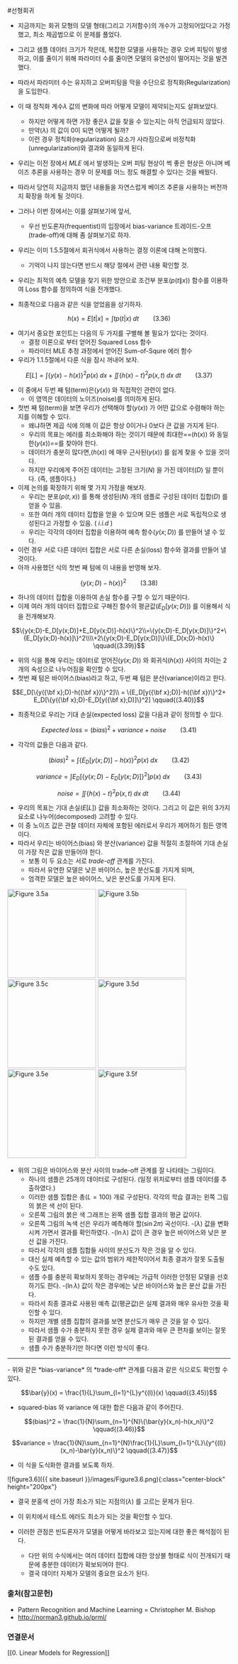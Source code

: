 #선형회귀
- 지금까지는 회귀 모형의 모델 형태(그리고 기저함수)의 개수가 고정되어있다고 가정했고, 최소 제곱법으로 이 문제를 풀었다.

- 그리고 샘플 데이터 크기가 작은데, 복잡한 모델을 사용하는 경우 오버 피팅이 발생하고, 이를 줄이기 위해 파라미터 수를 줄이면 모델의 유연성이 떨어지는 것을 발견했다.
- 따라서 파라미터 수는 유지하고 오버피팅을 막을 수단으로 정칙화(Regularization)을 도입한다.

- 이 때 정칙화 계수$\lambda$ 값의 변화에 따라 어떻게 모델이 제약되는지도 살펴보았다.
    - 하지만 어떻게 하면 가장 좋은$\lambda$ 값을 찾을 수 있는지는 아직 언급되지 않았다.
    - 만약$( \lambda$) 의 값이 0이 되면 어떻게 될까? 
    - 이런 경우 정칙화(regularization) 요소가 사라짐으로써 비정칙화(unregularization)와 결과와 동일하게 된다.

- 우리는 이전 장에서 *MLE* 에서 발생하는 오버 피팅 현상이 썩 좋은 현상은 아니며 베이즈 추론을 사용하는 경우 이 문제를 어느 정도 해결할 수 있다는 것을 배웠다.
- 따라서 당연히 지금까지 했던 내용들을 자연스럽게 베이즈 추론을 사용하는 버전까지 확장을 하게 될 것이다.
- 그러나 이번 장에서는 이를 살펴보기에 앞서, 
    - 우선 빈도론자(frequentist)의 입장에서 bias-variance 트레이드-오프(trade-off)에 대해 좀 살펴보기로 하자.

- 우리는 이미 1.5.5절에서 회귀식에서 사용하는 결정 이론에 대해 논의했다. 
    - 기억이 나지 않는다면 반드시 해당 절에서 관련 내용 확인할 것.
- 우리는 최적의 예측 모델을 찾기 위한 방안으로 조건부 분포$( p(t\|x)$) 함수를 이용하여 Loss 함수를 정의하여 식을 전개했다.
- 최종적으로 다음과 같은 식을 얻었음을 상기하자.

$$h(x)=E[t|x]=\int{tp(t|x)\;dt} \qquad{(3.36)}$$

- 여기서 중요한 포인트는 다음의 두 가지를 구별해 볼 필요가 있다는 것이다.
    - 결정 이론으로 부터 얻어진 Squared Loss 함수
    - 파라미터 MLE 추정 과정에서 얻어진 Sum-of-Squre 에러 함수
- 우리가 1.1.5절에서 다룬 식을 잠시 꺼내어 보자.

$$E[L]=\int{\{y(x)-h(x)\}^2p(x)\;dx}+\iint{\{h(x)-t\}^2p(x,t)}\;dx\;dt \qquad{(3.37)}$$

- 이 중에서 두번 째 텀(term)은$( y(x)$) 와 직접적인 관련이 없다. 
    - 이 영역은 데이터의 노이즈(noise)를 의미하게 된다.
- 첫번 째 텀(term)을 보면 우리가 선택해야 할$( y(x)$) 가 어떤 값으로 수렴해야 하는지를 이해할 수 있다.
    - 왜냐하면 제곱 식에 의해 이 값은 항상 0이거나 0보다 큰 값을 가지게 된다. 
    - 우리의 목표는 에러를 최소화해야 하는 것이기 때문에 최대한==$( h(x)$) 와 동일한$( y(x)$)==를 찾아야 한다.
    - 데이터가 충분히 많다면,$( h(x)$) 에 매우 근사된$( y(x)$) 를 쉽게 찾을 수 있을 것이다. 
    - 하지만 우리에게 주어진 데이터는 고정된 크기$( N$) 을 가진 데이터$( D$) 일 뿐이다. (즉, 샘플이다.)
- 이제 논의를 확장하기 위해 몇 가지 가정을 해보자.
    - 우리는 분포$( p(t, x)$) 를 통해 생성된$( N$) 개의 샘플로 구성된 데이터 집합$( D$) 를 얻을 수 있음.
    - 또한 여러 개의 데이터 집합을 얻을 수 있으며 모든 샘플은 서로 독립적으로 생성된다고 가정할 수 있음. ( *i.i.d* )
    - 우리는 각각의 데이터 집합을 이용하여 예측 함수$( y(x;D)$) 를 만들어 낼 수 있다.
- 이런 경우 서로 다른 데이터 집합은 서로 다른 손실(loss) 함수와 결과를 만들어 낼 것이다.
- 아까 사용했던 식의 첫번 째 텀에 이 내용을 반영해 보자.

$$\{y(x;D)-h(x)\}^2 \qquad{(3.38)}$$

- 하나의 데이터 집합을 이용하여 손실 함수를 구할 수 있기 때문이다.
- 이제 여러 개의 데이터 집합으로 구해진 함수의 평균값$( E_D[y(x;D)]$) 를 이용해서 식을 전개해보자.

$$\{y(x;D)-E_D[y(x;D)]+E_D[y(x;D)]-h(x)\}^2\\=\{y(x;D)-E_D[y(x;D)]\}^2+\{E_D[y(x;D)-h(x)]\}^2\\\\+2\{y(x;D)-E_D[y(x;D)]\}\{E_D(x;D)-h(x)\} \qquad{(3.39)}$$

- 위의 식을 통해 우리는 데이터로 얻어진$( y(x;D)$) 와 회귀식$( h(x)$) 사이의 차이는 2개의 속성으로 나누어짐을 확인할 수 있다.
- 첫번 째 텀은 바이어스(bias)라고 하고, 두번 째 텀은 분산(variance)이라고 한다.

$$E_D[\{y({\bf x};D)-h({\bf x})\}^2]\\
= \{E_D[y({\bf x};D)]-h({\bf x})\}^2+ E_D[\{y({\bf x};D)-E_D[y({\bf x};D)]\}^2] \qquad{(3.40)}$$

- 최종적으로 우리는 기대 손실(expected loss) 값을 다음과 같이 정의할 수 있다.

$${Expected}\;{loss} = (bias)^2 + variance + noise \qquad{(3.41)}$$

- 각각의 값들은 다음과 같다.

$$(bias)^2=\int{\{E_D[y(x;D)]-h(x)\}^2p(x)\;dx} \qquad{(3.42)}$$

$$variance = \int{E_D[\{y(x;D)-E_D[y(x;D)]\}^2]p(x)\;dx} \qquad{(3.43)}$$

$$noise=\iint{\{h(x)-t\}^2p(x,t)\;dx\;dt} \qquad{(3.44)}$$

- 우리의 목표는 기대 손실$( E[L]$) 값을 최소화하는 것이다. 그리고 이 값은 위의 3가지 요소로 나누어(decomposed) 고려할 수 있다.
- 이 중 노이즈 값은 관찰 데이터 자체에 포함된 에러로서 우리가 제어하기 힘든 영역이다.
- 따라서 우리는 바이어스(bias) 와 분산(variance) 값을 적절히 조절하여 기대 손실이 가장 작은 값을 만들어야 한다.
    - 보통 이 두 요소는 서로 *trade-off*  관계를 가진다.
    - 따라서 유연한 모델은 낮은 바이어스, 높은 분산도를 가지게 되며,
    - 엄격한 모델은 높은 바이어스, 낮은 분산도를 가지게 된다.
   
<div class="text-center">
  <img src="{{ site.baseurl }}/images/Figure3.5a.png" alt="Figure 3.5a" height="200px" />
  <img src="{{ site.baseurl }}/images/Figure3.5b.png" alt="Figure 3.5b" height="200px" />
</div>

<div class="text-center">
  <img src="{{ site.baseurl }}/images/Figure3.5c.png" alt="Figure 3.5c" height="200px" />
  <img src="{{ site.baseurl }}/images/Figure3.5d.png" alt="Figure 3.5d" height="200px" />
</div>

<div class="text-center">
  <img src="{{ site.baseurl }}/images/Figure3.5e.png" alt="Figure 3.5e" height="200px" />
  <img src="{{ site.baseurl }}/images/Figure3.5f.png" alt="Figure 3.5f" height="200px" />
</div>

- 위의 그림은 바이어스와 분산 사이의 trade-off 관계를 잘 나타태는 그림이다.
    - 하나의 샘플은 25개의 데이터로 구성된다. (일정 위치로부터 샘플 데이터를 추출하였다.)
    - 이러한 샘플 집합은 총$( L=100$) 개로 구성된다. 각각의 학습 결과는 왼쪽 그림의 붉은 색 선이 된다.
    - 오른쪽 그림의 붉은 색 그래프는 왼쪽 샘플 집합 결과의 평균 값이다.
    - 오른쪽 그림의 녹색 선은 우리가 예측해야 할$( \sin2\pi$) 곡선이다.
    -$( \lambda$) 값을 변화시켜 가면서 결과를 확인하였다.
-$( \ln\lambda$) 값이 큰 경우 높은 바이어스와 낮은 분산 값을 가진다.
    - 따라서 각각의 샘플 집합들 사이의 분산도가 작은 것을 알 수 있다.
    - 대신 실제 예측할 수 있는 값의 범위가 제한적이어서 최종 결과가 잘못 도출될 수도 있다.
    - 샘플 수를 충분히 확보하지 못하는 경우에는 가급적 이러한 안정된 모델을 선호하기도 한다.
-$( \ln\lambda$) 값이 작은 경우에는 낮은 바이어스와 높은 분산 값을 가진다.
    - 따라서 최종 결과로 사용된 예측 값(평균값)은 실제 결과와 매우 유사한 것을 확인할 수 있다.
    - 하지만 개별 샘플 집합의 결과를 보면 분산도가 매우 큰 것을 알 수 있다.
    - 따라서 샘플 수가 충분하지 못한 경우 실제 결과와 매우 큰 편차를 보이는 잘못된 결과를 얻을 수 있다.
    - 샘플 수가 충분하기만 하다면 이런 방식이 좋다.
    
<hr/>
- 위와 같은 *bias-variance* 의 *trade-off* 관계를 다음과 같은 식으로도 확인할 수 있다.

$$\bar{y}(x) = \frac{1}{L}\sum_{l=1}^{L}y^{(l)}(x) \qquad{(3.45)}$$

- squared-bias 와 variance 에 대한 합은 다음과 같이 주어진다.

$$(bias)^2  = \frac{1}{N}\sum_{n=1}^{N}\{\bar{y}(x_n)-h(x_n)\}^2 \qquad{(3.46)}$$

$$variance = \frac{1}{N}\sum_{n=1}^{N}\frac{1}{L}\sum_{l=1}^{L}\{y^{(l)}(x_n)-\bar{y}(x_n)\}^2 \qquad{(3.47)}$$

- 이 식을 도식화한 결과를 보도록 하자.

![figure3.6]({{ site.baseurl }}/images/Figure3.6.png){:class="center-block" height="200px"}

- 결국 분홍색 선이 가장 최소가 되는 지점의$( \lambda$) 를 고르는 문제가 된다.
- 이 위치에서 테스트 에러도 최소가 되는 것을 확인할 수 있다.

- 이러한 관점은 빈도론자가 모델을 어떻게 바라보고 있는지에 대한 좋은 해석점이 된다.
    - 다만 위의 수식에서는 여러 데이터 집합에 대한 앙상블 형태로 식이 전개되기 때문에 충분한 데이터가 확보되어야 한다.
    - 결국 데이터 자체가 모델의 중요한 요소가 된다.
    
### 출처(참고문헌)
- Pattern Recognition and Machine Learning = Christopher M. Bishop
- http://norman3.github.io/prml/

### 연결문서
[[0. Linear Models for Regression]]